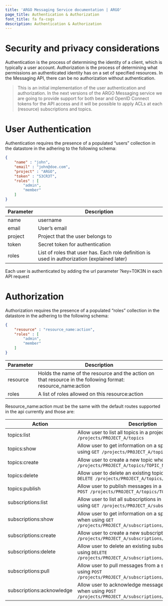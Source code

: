 ```yaml
---
title: 'ARGO Messaging Service documentation | ARGO'
page_title: Authentication & Authorization
font_title: fa fa-cogs
description: Authentication & Authorization
---
```


# Security and privacy considerations

Authentication is the process of determining the identity of a client, which is typically a user account. Authorization is the process of determining what permissions an authenticated identity has on a set of specified resources. In the Messaging API, there can be no authorization without authentication.

> This is an initial implementation of the user authentication and authorization. In the next versions of the ARGO Messaging service we are going to provide support for both bear and OpenID Connect tokens for the API access and it will be possible to apply ACLs at each (resource) subscriptions and topics.

# User Authentication

Authentication requires the presence of a populated “users” collection in the datastore in the adhering to the following schema:

```json
{
	"name" : "john",
	"email" : "john@doe.com",
	"project" : "ARGO",
	"token" : "S3CR3T",
	"roles" : [
		"admin",
		"member"
	]
}
```


Parameter | Description
--------- | -----------
name | username
email | User’s email
project | Project that the user belongs to
token | Secret token for authentication
roles | List of roles that user has. Each role definition is used in authorization (explained later)


Each user is authenticated by adding the url parameter ?key=T0K3N in each API request

# Authorization

Authorization requires the presence of a populated “roles” collection in the datastore in the adhering to the following schema:

```json
{
	"resource" : "resource_name:action",
	"roles" : [
		"admin",
		"member"
	]
}
```


Parameter | Description
--------- | -----------
resource | Holds the name of the resource and the action on that resource in the following format: resource_name:action
roles | A list of roles allowed on this resource:action

Resource_name:action must be the same with the default routes supported in the api currently and those are:

Action | Description
------ | -----------
topics:list | Allow user to list all topics in a project when using  `GET /projects/PROJECT_A/topics`
topics:show | Allow user to get information on a specific topic when using `GET /projects/PROJECT_A/topics/TOPIC_A`
topics:create | Allow user to create a new topic when using `PUT /projects/PROJECT_A/topics/TOPIC_NEW`
topics:delete | Allow user to delete an existing topic when using `DELETE /projects/PROJECT_A/topics/TOPIC_A`
topics:publish | Allow user to publish messages in a topic when using `POST /projects/PROJECT_A/topics/TOPIC_A:publish`
subscriptions:list | Allow user to list all subscriptions in a project when using `GET /projects/PROJECT_A/subscriptions`
subscriptions:show | Allow user to get information on a specific subscription when using `GET /projects/PROJECT_A/subscriptions/SUB_A`
subscriptions:create | Allow user to create a new subscription when using `PUT /projects/PROJECT_A/subscriptions/SUB_NEW`
subscriptions:delete | Allow user to delete an existing subscription when using `DELETE /projects/PROJECT_A/subscriptions/SUB_A`
subscriptions:pull | Allow user to pull messages from a subscription when using `POST /projects/PROJECT_A/subscriptions/SUB_A:pull`
subscriptions:acknowledge | Allow user to acknowledge messages that has pulled when using `POST /projects/PROJECT_A/subscriptions/SUB_A:acknowledge`
